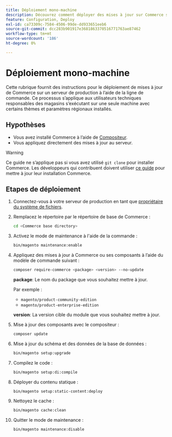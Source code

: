 ```yaml
---
title: Déploiement mono-machine
description: Découvrez comment déployer des mises à jour sur Commerce sur un serveur de production à l’aide de la ligne de commande.
feature: Configuration, Deploy
exl-id: ca73309c-7584-4506-99de-dd933651eeb6
source-git-commit: dcc283b901917e3681863370516771763ae87462
workflow-type: tm+mt
source-wordcount: '186'
ht-degree: 0%

---
```


# Déploiement mono-machine

Cette rubrique fournit des instructions pour le déploiement de mises à jour de Commerce sur un serveur de production à l’aide de la ligne de commande. Ce processus s’applique aux utilisateurs techniques responsables des magasins s’exécutant sur une seule machine avec certains thèmes et paramètres régionaux installés.

## Hypothèses

- Vous avez installé Commerce à l’aide de [Compositeur](../../installation/composer.md).
- Vous appliquez directement des mises à jour au serveur.

>[!WARNING]
>
>Ce guide ne s’applique pas si vous avez utilisé `git clone` pour installer Commerce.
>Les développeurs qui contribuent doivent utiliser [ce guide][install] pour mettre à jour leur installation Commerce.

## Etapes de déploiement

1. Connectez-vous à votre serveur de production en tant que [propriétaire du système de fichiers](../../installation/prerequisites/file-system/overview.md).

1. Remplacez le répertoire par le répertoire de base de Commerce :

   ```bash
   cd <Commerce base directory>
   ```

1. Activez le mode de maintenance à l&#39;aide de la commande :

   ```bash
   bin/magento maintenance:enable
   ```

1. Appliquez des mises à jour à Commerce ou ses composants à l’aide du modèle de commande suivant :

   ```bash
   composer require-commerce <package> <version> --no-update
   ```

   **package**: Le nom du package que vous souhaitez mettre à jour.

   Par exemple :

   - `magento/product-community-edition`
   - `magento/product-enterprise-edition`

   **version**: La version cible du module que vous souhaitez mettre à jour.

1. Mise à jour des composants avec le compositeur :

   ```bash
   composer update
   ```

1. Mise à jour du schéma et des données de la base de données :

   ```bash
   bin/magento setup:upgrade
   ```

1. Compilez le code :

   ```bash
   bin/magento setup:di:compile
   ```

1. Déployer du contenu statique :

   ```bash
   bin/magento setup:static-content:deploy
   ```

1. Nettoyez le cache :

   ```bash
   bin/magento cache:clean
   ```

1. Quitter le mode de maintenance :

   ```bash
   bin/magento maintenance:disable
   ```

<!-- link definitions -->

[install]: https://developer.adobe.com/commerce/contributor/guides/install/update-dependencies/
